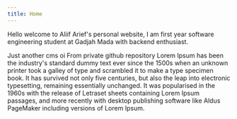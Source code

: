 ```yaml
---
title: Home
---
```


Hello welcome to Aliif Arief's personal website, I am first year software engineering student at Gadjah Mada with backend enthusiast.

Just another cms oi From private github repository Lorem Ipsum has been the industry's standard dummy text ever since the 1500s when an unknown printer took a galley of type and scrambled it to make a type specimen book. It has survived not only five centuries, but also the leap into electronic typesetting, remaining essentially unchanged. It was popularised in the 1960s with the release of Letraset sheets containing Lorem Ipsum passages, and more recently with desktop publishing software like Aldus PageMaker including versions of Lorem Ipsum.